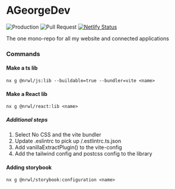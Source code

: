 # AGeorgeDev

![Production](https://github.com/bassoGeorge/a-george-dev/actions/workflows/production.yml/badge.svg)
![Pull Request](https://github.com/bassoGeorge/a-george-dev/actions/workflows/pull-request.yml/badge.svg)
[![Netlify Status](https://api.netlify.com/api/v1/badges/c27387d7-a9ff-478a-a01d-a5f9efaa29f4/deploy-status)](https://app.netlify.com/sites/polite-conkies-0a96bd/deploys)

The one mono-repo for all my website and connected applications

### Commands

#### Make a ts lib

```shell
nx g @nrwl/js:lib --buildable=true --bundler=vite <name>
```

#### Make a React lib

```shell
nx g @nrwl/react:lib <name>
```

##### Additional steps

1. Select No CSS and the vite bundler
2. Update .eslintrc to pick up <root>/.estlintrc.ts.json
3. Add vanillaExtractPlugin() to the vite-config
4. Add the tailwind config and postcss config to the library

#### Adding storybook

```shell
nx g @nrwl/storybook:configuration <name>
```
